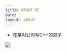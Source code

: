```yaml
---
title: ABOUT ME
date:
layout: about
---
```


-   在某AI公司写C++的混子

![](https://s1.ax1x.com/2018/12/01/FnNkgx.jpg)

